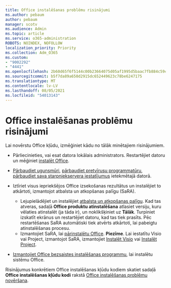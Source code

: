 ```yaml
---
title: Office instalēšanas problēmu risinājumi
ms.author: pebaum
author: pebaum
manager: scotv
ms.audience: Admin
ms.topic: article
ms.service: o365-administration
ROBOTS: NOINDEX, NOFOLLOW
localization_priority: Priority
ms.collection: Adm_O365
ms.custom:
- "9002292"
- "4441"
ms.openlocfilehash: 2b60d65f6f5144c00b23664075d05af1995d5baac7fb884c59cbe82efca3d198
ms.sourcegitcommit: b5f7da89a650d2915dc652449623c78be6247175
ms.translationtype: MT
ms.contentlocale: lv-LV
ms.lasthandoff: 08/05/2021
ms.locfileid: "54013143"
---
```

# <a name="solutions-for-issues-when-installing-office"></a>Office instalēšanas problēmu risinājumi

Lai novērstu Office kļūdu, izmēģiniet kādu no tālāk minētajiem risinājumiem.

- Pārliecinieties, vai esat datora lokālais administrators. Restartējiet datoru un mēģiniet [instalēt Office](https://portal.office.com/OLS/MySoftware.aspx).

- [Pārbaudiet ugunsmūri](https://support.office.com/article/unlicensed-product-and-activation-errors-in-office-0d23d3c0-c19c-4b2f-9845-5344fedc4380#bkmk_checkfirewall), [pārbaudiet pretvīrusu programmatūru](https://support.office.com/article/unlicensed-product-and-activation-errors-in-office-0d23d3c0-c19c-4b2f-9845-5344fedc4380#bkmk_checkav), [pārbaudiet sava starpniekservera iestatījumus](https://support.office.com/article/unlicensed-product-and-activation-errors-in-office-0d23d3c0-c19c-4b2f-9845-5344fedc4380#bkmk_checkproxy) ietekmētajā datorā.

- Iztīriet visus iepriekšējos Office izsekošanas rezultātus un instalējiet to atkārtoti, izmantojot atbalsta un atkopšanas palīgu (SaRA). 

    - Lejupielādējiet un instalējiet [atbalsta un atkopšanas palīgu](https://aka.ms/SARA-OfficeUninstall-Alchemy). Kad tas atveras, sadaļā **Office produktu atinstalēšana** atlasiet versiju, kuru vēlaties atinstalēt (ja tāda ir), un noklikšķiniet uz **Tālāk**. Turpiniet izskatīt ekrānus un restartējiet datoru, kad tas tiek prasīts. Pēc restartēšanas SaRA automātiski tiek atvērts atkārtoti, lai pabeigtu atinstalēšanas procesu.
    - Izmantojiet SaRA, lai [pārinstalētu Office](https://aka.ms/sara-officeinstall). **Piezīme**. Lai iestatītu Visio vai Project, izmantojot SaRA, izmantojiet [Instalēt Visio](https://aka.ms/SaRA-VisioSetupScenario) vai [Instalēt Project](https://aka.ms/SaRA-ProjectSetupScenario).  

- [Izmantojiet Office bezsaistes instalēšanas programmu](https://support.office.com/article/f0a85fe7-118f-41cb-a791-d59cef96ad1c?wt.mc_id=Alchemy_ClientDIA), lai instalētu sistēmu Office.

Risinājumus konkrētiem Office instalēšanas kļūdu kodiem skatiet sadaļā **Office instalēšanas kļūdu kodi** rakstā [Office instalēšanas problēmu novēršana](https://support.office.com/article/35ff2def-e0b2-4dac-9784-4cf212c1f6c2#BKMK_ErrorMessages).

